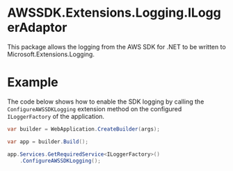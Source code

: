 # AWSSDK.Extensions.Logging.ILoggerAdaptor

This package allows the logging from the AWS SDK for .NET to be written to Microsoft.Extensions.Logging.

# Example

The code below shows how to enable the SDK logging by calling the `ConfigureAWSSDKLogging` extension method on the configured `ILoggerFactory` of the application.

```csharp
var builder = WebApplication.CreateBuilder(args);

var app = builder.Build();

app.Services.GetRequiredService<ILoggerFactory>()
    .ConfigureAWSSDKLogging();
```